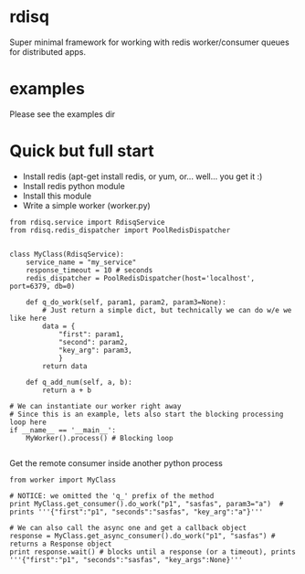 rdisq
======

Super minimal framework for working with redis worker/consumer queues for distributed apps.


examples
==========
Please see the examples dir


Quick but full start
==========
- Install redis (apt-get install redis, or yum, or... well... you get it :)
- Install redis python module 
- Install this module
- Write a simple worker (worker.py)
```
from rdisq.service import RdisqService
from rdisq.redis_dispatcher import PoolRedisDispatcher


class MyClass(RdisqService):
    service_name = "my_service"
    response_timeout = 10 # seconds
    redis_dispatcher = PoolRedisDispatcher(host='localhost', port=6379, db=0)

    def q_do_work(self, param1, param2, param3=None):
        # Just return a simple dict, but technically we can do w/e we like here
        data = {
            "first": param1,
            "second": param2,
            "key_arg": param3,
            }
        return data

    def q_add_num(self, a, b):
        return a + b

# We can instantiate our worker right away
# Since this is an example, lets also start the blocking processing loop here
if __name__ == '__main__':
    MyWorker().process() # Blocking loop
    
```

Get the remote consumer inside another python process

```
from worker import MyClass

# NOTICE: we omitted the 'q_' prefix of the method
print MyClass.get_consumer().do_work("p1", "sasfas", param3="a")  # prints '''{"first":"p1", "seconds":"sasfas", "key_arg":"a"}'''

# We can also call the async one and get a callback object
response = MyClass.get_async_consumer().do_work("p1", "sasfas") # returns a Response object
print response.wait() # blocks until a response (or a timeout), prints '''{"first":"p1", "seconds":"sasfas", "key_args":None}'''

```
